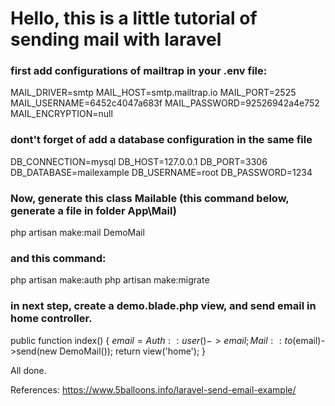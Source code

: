 # Hello, this is a little tutorial of sending mail with laravel

### first add configurations of mailtrap in your .env file:

MAIL_DRIVER=smtp
MAIL_HOST=smtp.mailtrap.io
MAIL_PORT=2525
MAIL_USERNAME=6452c4047a683f
MAIL_PASSWORD=92526942a4e752
MAIL_ENCRYPTION=null

### dont't forget of add a database configuration in the same file

DB_CONNECTION=mysql
DB_HOST=127.0.0.1
DB_PORT=3306
DB_DATABASE=mailexample
DB_USERNAME=root
DB_PASSWORD=1234

### Now, generate this class Mailable (this command below, generate a file in folder App\Mail)

php artisan make:mail DemoMail

### and this command:

php artisan make:auth
php artisan make:migrate

### in next step, create a demo.blade.php view, and send email in home controller.

public function index()
{
    $email = Auth::user()->email;
    Mail::to($email)->send(new DemoMail());
    return view('home');
}

All done.

References: https://www.5balloons.info/laravel-send-email-example/